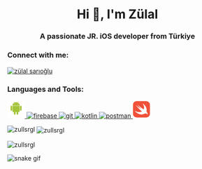 <h1 align="center">Hi 👋, I'm Zülal</h1>
<h3 align="center">A passionate JR. iOS developer from Türkiye</h3>

<h3 align="left">Connect with me:</h3>
<p align="left">
<a href="https://linkedin.com/in/zülal sarıoğlu" target="blank"><img align="center" src="https://raw.githubusercontent.com/rahuldkjain/github-profile-readme-generator/master/src/images/icons/Social/linked-in-alt.svg" alt="zülal sarıoğlu" height="30" width="40" /></a>
</p>

<h3 align="left">Languages and Tools:</h3>
<p align="left"> <a href="https://developer.android.com" target="_blank" rel="noreferrer"> <img src="https://raw.githubusercontent.com/devicons/devicon/master/icons/android/android-original-wordmark.svg" alt="android" width="40" height="40"/> </a> <a href="https://firebase.google.com/" target="_blank" rel="noreferrer"> <img src="https://www.vectorlogo.zone/logos/firebase/firebase-icon.svg" alt="firebase" width="40" height="40"/> </a> <a href="https://git-scm.com/" target="_blank" rel="noreferrer"> <img src="https://www.vectorlogo.zone/logos/git-scm/git-scm-icon.svg" alt="git" width="40" height="40"/> </a> <a href="https://kotlinlang.org" target="_blank" rel="noreferrer"> <img src="https://www.vectorlogo.zone/logos/kotlinlang/kotlinlang-icon.svg" alt="kotlin" width="40" height="40"/> </a> <a href="https://postman.com" target="_blank" rel="noreferrer"> <img src="https://www.vectorlogo.zone/logos/getpostman/getpostman-icon.svg" alt="postman" width="40" height="40"/> </a> <a href="https://developer.apple.com/swift/" target="_blank" rel="noreferrer"> <img src="https://raw.githubusercontent.com/devicons/devicon/master/icons/swift/swift-original.svg" alt="swift" width="40" height="40"/> </a> </p>

<p><img align="left" src="https://github-readme-stats.vercel.app/api/top-langs?username=zullsrgl&show_icons=true&locale=en&layout=compact" alt="zullsrgl" /></p>

<p>&nbsp;<img align="center" src="https://github-readme-stats.vercel.app/api?username=zullsrgl&show_icons=true&locale=en" alt="zullsrgl" /></p>

<p><img align="center" src="https://github-readme-streak-stats.herokuapp.com/?user=zullsrgl&" alt="zullsrgl" /></p>



![snake gif](https://github.com/zullsrgl/zullsrgl/blob/output/github-contribution-grid-snake.gif)
